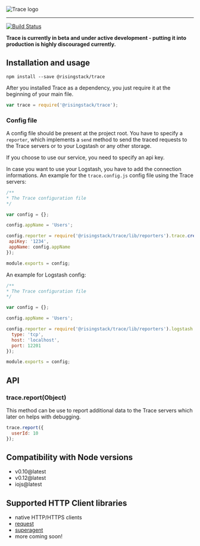 ![Trace logo](https://cloud.githubusercontent.com/assets/1764512/8830445/83e8263c-309c-11e5-9f7f-aa3420e9b2f0.png)
***
[![Build Status](https://travis-ci.org/RisingStack/trace-nodejs.svg)](https://travis-ci.org/RisingStack/trace-nodejs)

**Trace is currently in beta and under active development - putting it into production is highly discouraged currently.**

## Installation and usage

```
npm install --save @risingstack/trace
```

After you installed Trace as a dependency, you just require it at the beginning of your main file.
```javascript
var trace = require('@risingstack/trace');
```

### Config file

A config file should be present at the project root. You have to specify a `reporter`,
which implements a `send` method to send the traced requests to the Trace servers
or to your Logstash or any other storage.

If you choose to use our service, you need to specify an api key.

In case you want to use your Logstash, you have to add the connection informations.
An example for the `trace.config.js` config file using the Trace servers:

```javascript
/**
* The Trace configuration file
*/

var config = {};

config.appName = 'Users';

config.reporter = require('@risingstack/trace/lib/reporters').trace.create({
 apiKey: '1234',
 appName: config.appName
});

module.exports = config;
```

An example for Logstash config:
```javascript
/**
* The Trace configuration file
*/

var config = {};

config.appName = 'Users';

config.reporter = require('@risingstack/trace/lib/reporters').logstash.create({
  type: 'tcp',
  host: 'localhost',
  port: 12201
});

module.exports = config;
```

## API

### trace.report(Object)

This method can be use to report additional data to the Trace servers which later on helps with debugging.

```javascript
trace.report({
  userId: 10
});
```

## Compatibility with Node versions

* v0.10@latest
* v0.12@latest
* iojs@latest

## Supported HTTP Client libraries

* native HTTP/HTTPS clients
* [request](https://github.com/request/request)
* [superagent](https://github.com/visionmedia/superagent)
* more coming soon!
